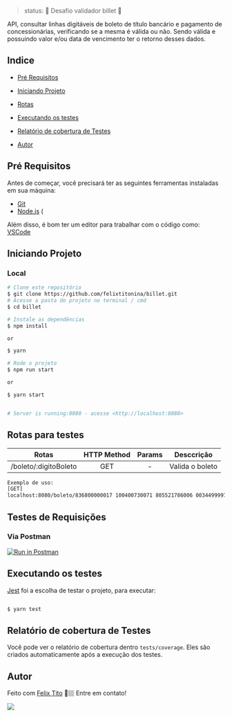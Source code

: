 > status:	🚧  Desafio validador billet  🚧

API, consultar linhas digitáveis de boleto de título bancário
e pagamento de concessionárias, verificando se a mesma é válida ou não. Sendo válida e
possuindo valor e/ou data de vencimento ter o retorno desses dados.


## Indice

* <p><a href="#pré-requisitos">Pré Requisitos</a> </p>
* <p><a href="#iniciando-projeto">Iniciando Projeto</a></p>
* <p><a href="#rotas">Rotas</a></p>
* <p><a href="#executando-os-testes">Executando os testes</a></p>
* <p><a href="#relatório-de-cobertura-de-testes">Relatório de cobertura de Testes</a></p>
* <p><a href="#autor">Autor</a></p>




## Pré Requisitos

Antes de começar, você precisará ter as seguintes ferramentas instaladas em sua máquina:
* [Git](https://git-scm.com)
* [Node.js](https://nodejs.org/en/)
(

Além disso, é bom ter um editor para trabalhar com o código como: [VSCode](https://code.visualstudio.com/)



## Iniciando Projeto 

### Local

```bash
# Clone este repositório
$ git clone https://github.com/felixtitonina/billet.git
# Acesse a pasta do projeto no terminal / cmd
$ cd billet

# Instale as dependências
$ npm install

or

$ yarn

# Rode o projeto
$ npm run start

or 

$ yarn start


# Server is running:8080 - acesse <http://localhost:8080>
```


## Rotas para testes

| Rotas  |  HTTP Method  | Params  |  Desccrição  |
| :---: | :---: | :---: | :---: |
|  /boleto/:digitoBoleto |  GET |  -  | Valida o boleto |

```bash
Exemplo de uso: 
[GET]
localhost:8080/boleto/836800000017 100400730071 805521786006 003449999709

```
## Testes de Requisições

### Via Postman

[![Run in Postman](https://run.pstmn.io/button.svg)](https://app.getpostman.com/run-collection/9219651-bc995084-92d8-4a4f-9ce3-825f49b5130a?action=collection%2Ffork&collection-url=entityId%3D9219651-bc995084-92d8-4a4f-9ce3-825f49b5130a%26entityType%3Dcollection%26workspaceId%3D134fc0b4-243d-41ce-aa62-254e94f4bdde)


## Executando os testes

[Jest](https://jestjs.io/) foi a escolha de testar o projeto, para executar:

```bash

$ yarn test

```



## Relatório de cobertura de Testes

Você pode ver o relatório de cobertura dentro ``` tests/coverage ```. Eles são criados automaticamente após a execução dos testes.


## Autor


Feito com [Felix Tito](https://github.com/WallaceMachado) 🚀🏽 Entre em contato!

[<img src="https://img.shields.io/badge/linkedin-%230077B5.svg?&style=for-the-badge&logo=linkedin&logoColor=white" />](https://www.linkedin.com/in/felix-tito-nina/)